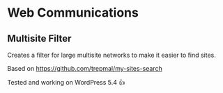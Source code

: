 # Web Communications
## Multisite Filter

Creates a filter for large multisite networks to make it easier to find sites.

Based on https://github.com/trepmal/my-sites-search

Tested and working on WordPress 5.4 👍
